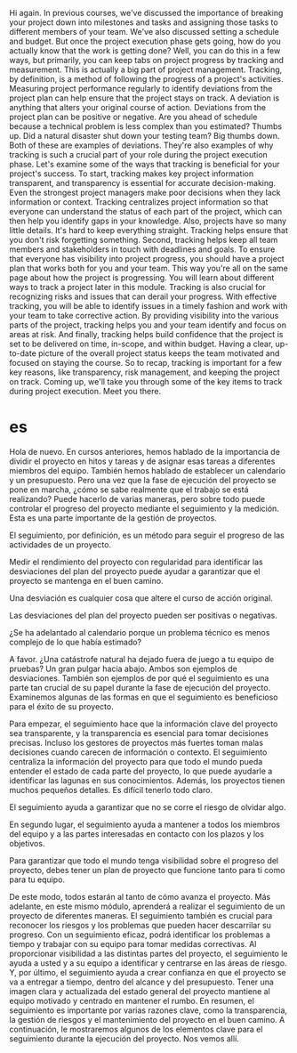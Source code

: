 Hi again. In previous courses, we've discussed the importance of breaking your project down into milestones and tasks and assigning those tasks to different members of your team. We've also discussed setting a schedule and budget. But once the project execution phase gets going, how do you actually know that the work is getting done? Well, you can do this in a few ways, but primarily, you can keep tabs on project progress by tracking and measurement. This is actually a big part of project management. Tracking, by definition, is a method of following the progress of a project's activities. Measuring project performance regularly to identify deviations from the project plan can help ensure that the project stays on track. A deviation is anything that alters your original course of action. Deviations from the project plan can be positive or negative. Are you ahead of schedule because a technical problem is less complex than you estimated? Thumbs up. Did a natural disaster shut down your testing team? Big thumbs down. Both of these are examples of deviations. They're also examples of why tracking is such a crucial part of your role during the project execution phase. Let's examine some of the ways that tracking is beneficial for your project's success. To start, tracking makes key project information transparent, and transparency is essential for accurate decision-making. Even the strongest project managers make poor decisions when they lack information or context. Tracking centralizes project information so that everyone can understand the status of each part of the project, which can then help you identify gaps in your knowledge. Also, projects have so many little details. It's hard to keep everything straight. Tracking helps ensure that you don't risk forgetting something. Second, tracking helps keep all team members and stakeholders in touch with deadlines and goals. To ensure that everyone has visibility into project progress, you should have a project plan that works both for you and your team. This way you're all on the same page about how the project is progressing. You will learn about different ways to track a project later in this module. Tracking is also crucial for recognizing risks and issues that can derail your progress. With effective tracking, you will be able to identify issues in a timely fashion and work with your team to take corrective action. By providing visibility into the various parts of the project, tracking helps you and your team identify and focus on areas at risk. And finally, tracking helps build confidence that the project is set to be delivered on time, in-scope, and within budget. Having a clear, up-to-date picture of the overall project status keeps the team motivated and focused on staying the course. So to recap, tracking is important for a few key reasons, like transparency, risk management, and keeping the project on track. Coming up, we'll take you through some of the key items to track during project execution. Meet you there.
# es

Hola de nuevo.
En cursos anteriores, hemos hablado de la importancia de dividir el proyecto en hitos y tareas y de asignar esas tareas a diferentes miembros del equipo.
También hemos hablado de establecer un calendario y un presupuesto.
Pero una vez que la fase de ejecución del proyecto se pone en marcha,
¿cómo se sabe realmente que el trabajo se está realizando?
Puede hacerlo de varias maneras, pero sobre todo puede controlar el progreso del proyecto mediante el seguimiento y la medición.
Esta es una parte importante de la gestión de proyectos.

El seguimiento, por definición, es un método para seguir el progreso de las actividades de un proyecto.

Medir el rendimiento del proyecto con regularidad para identificar las desviaciones del plan del proyecto puede ayudar a garantizar que el proyecto se mantenga en el buen camino.

Una desviación es cualquier cosa que altere el curso de acción original.

Las desviaciones del plan del proyecto pueden ser positivas o negativas.

¿Se ha adelantado al calendario porque un problema técnico es menos complejo de lo que había estimado?

A favor. ¿Una catástrofe natural ha dejado fuera de juego a tu equipo de pruebas? Un gran pulgar hacia abajo. Ambos son ejemplos de desviaciones.
También son ejemplos de por qué el seguimiento es una parte tan crucial de su papel durante la fase de ejecución del proyecto.
Examinemos algunas de las formas en que el seguimiento es beneficioso para el éxito de su proyecto.

Para empezar, el seguimiento hace que la información clave del proyecto sea transparente, y la transparencia es esencial para tomar decisiones precisas.
Incluso los gestores de proyectos más fuertes toman malas decisiones cuando carecen de información o contexto. El seguimiento centraliza la información del proyecto para que todo el mundo pueda entender el estado de cada parte del proyecto, lo que puede ayudarle a identificar las lagunas en sus conocimientos. Además, los proyectos tienen muchos pequeños detalles. Es difícil tenerlo todo claro.

El seguimiento ayuda a garantizar que no se corre el riesgo de olvidar algo.

En segundo lugar, el seguimiento ayuda a mantener a todos los miembros del equipo y a las partes interesadas en contacto con los plazos y los objetivos.

Para garantizar que todo el mundo tenga visibilidad sobre el progreso del proyecto, debes tener un plan de proyecto que funcione tanto para ti como para tu equipo.

De este modo, todos estarán al tanto de cómo avanza el proyecto. Más adelante, en este mismo módulo, aprenderá a realizar el seguimiento de un proyecto de diferentes maneras. El seguimiento también es crucial para reconocer los riesgos y los problemas que pueden hacer descarrilar su progreso. Con un seguimiento eficaz, podrá identificar los problemas a tiempo y trabajar con su equipo para tomar medidas correctivas. Al proporcionar visibilidad a las distintas partes del proyecto, el seguimiento le ayuda a usted y a su equipo a identificar y centrarse en las áreas de riesgo. Y, por último, el seguimiento ayuda a crear confianza en que el proyecto se va a entregar a tiempo, dentro del alcance y del presupuesto. Tener una imagen clara y actualizada del estado general del proyecto mantiene al equipo motivado y centrado en mantener el rumbo. En resumen, el seguimiento es importante por varias razones clave, como la transparencia, la gestión de riesgos y el mantenimiento del proyecto en el buen camino. A continuación, le mostraremos algunos de los elementos clave para el seguimiento durante la ejecución del proyecto. Nos vemos allí.


